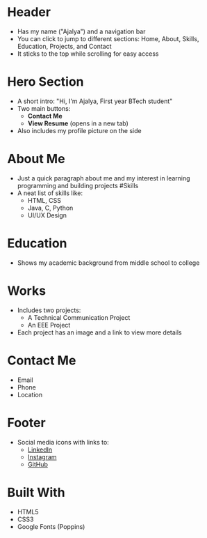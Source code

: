 # Header
- Has my name ("Ajalya") and a navigation bar
- You can click to jump to different sections: Home, About, Skills, Education, Projects, and Contact
- It sticks to the top while scrolling for easy access
# Hero Section
- A short intro: "Hi, I'm Ajalya, First year BTech student"
- Two main buttons:
  - **Contact Me**
  - **View Resume** (opens in a new tab)
- Also includes my profile picture on the side
# About Me
- Just a quick paragraph about me and my interest in learning programming and building projects
#Skills
- A neat list of skills like:
  - HTML, CSS
  - Java, C, Python
  - UI/UX Design
# Education
- Shows my academic background from middle school to college
# Works
- Includes two projects:
  - A Technical Communication Project
  - An EEE Project
- Each project has an image and a link to view more details
# Contact Me
- Email 
- Phone 
- Location 
# Footer
- Social media icons with links to:
  - [LinkedIn](http://linkedin.com/in/ajalya-t-m-296803322)
  - [Instagram](https://www.instagram.com/ajalya_sunil)
  - [GitHub](https://github.com/Ajalya)
# Built With
- HTML5
- CSS3
- Google Fonts (Poppins)

